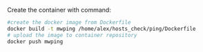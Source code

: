 Create the container with command:
```bash
#create the docker image from Dockerfile
docker build -t mwping /home/alex/hosts_check/ping/Dockerfile 
# upload the image to container repository
docker push mwping 
